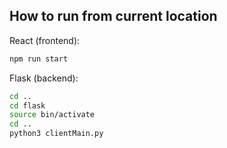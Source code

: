 ## How to run from current location

React (frontend):
```bash
npm run start
```

Flask (backend):
```bash
cd ..
cd flask
source bin/activate
cd ..
python3 clientMain.py
```
